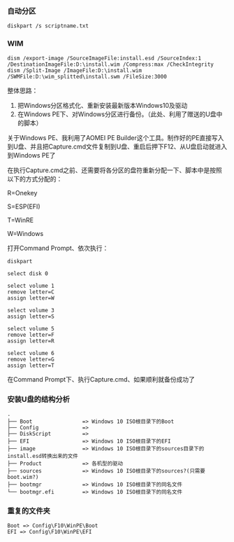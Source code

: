### 自动分区

```
diskpart /s scriptname.txt
```

### WIM
```
dism /export-image /SourceImageFile:install.esd /SourceIndex:1 /DestinationImageFile:D:\install.wim /Compress:max /CheckIntegrity
dism /Split-Image /ImageFile:D:\install.wim /SWMFile:D:\wim_splitted\install.swm /FileSize:3000
```


整体思路：

1. 把Windows分区格式化、重新安装最新版本Windows10及驱动
2. 在Windows PE下、对Windows分区进行备份。（此处、利用了赠送的U盘中的脚本）



关于Windows PE、我利用了AOMEI PE Builder这个工具。制作好的PE直接写入到U盘、并且把Capture.cmd文件复制到U盘、重启后押下F12、从U盘启动就进入到Windows PE了



在执行Capture.cmd之前、还需要将各分区的盘符重新分配一下、脚本中是按照以下的方式分配的：

R=Onekey

S=ESP(EFI)

T=WinRE

W=Windows



打开Command Prompt、依次执行：

```
diskpart

select disk 0

select volume 1
remove letter=C
assign letter=W

select volume 3
assign letter=S

select volume 5
remove letter=F
assign letter=R

select volume 6
remove letter=G
assign letter=T
```

在Command Prompt下、执行Capture.cmd、如果顺利就备份成功了

### 安装U盘的结构分析
```
.
├── Boot                => Windows 10 ISO根目录下的Boot
├── Config              => 
├── DiskScript          =>
├── EFI                 => Windows 10 ISO根目录下的EFI
├── image               => Windows 10 ISO根目录下的sources目录下的install.esd转换出来的文件
├── Product             => 各机型的驱动
├── sources             => Windows 10 ISO根目录下的sources?(只需要boot.wim?)
├── bootmgr             => Windows 10 ISO根目录下的同名文件
└── bootmgr.efi         => Windows 10 ISO根目录下的同名文件
```

### 重复的文件夹
```
Boot => Config\F10\WinPE\Boot
EFI => Config\F10\WinPE\EFI
```

